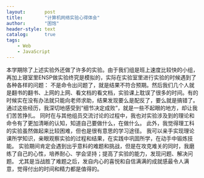 ```yaml
---
layout:       post
title:        "计算机网络实验心得体会"
author:       "困饱"
header-style: text
catalog:      true
tags:
    - Web
    - JavaScript
---
```


本学期除了上述实验外还做了许多的实验。由于我们组是班上速度比较快的小组，再加上寝室里ENSP做实验终究是模拟的，实际在实验室里进行实验的时候遇到了各种各样的问题：
不是命令出问题了，就是结果不符合预期。然后我们几个人就是翻书的翻书、上网的上网、看文档的看文档，实验课上耽误了很多的时间。有的时候实在没有办法就只能向老师求助，结果发现要么是配反了，要么就是搞错了。
通过这些经历，我深切地感受到“细节决定成败”，就是一些不起眼的地方，却让我们苦苦挣扎。
同时在与其他组员交流讨论的过程中，我也对实验涉及到的理论和命令有了更加清晰的认知，知道自己要做什么，在做什么。
此外，我觉得理工科的实验虽然做起来比较困难，但也是很有意思的学习途径。
我可以亲手实现理论课所学知识，亲眼观察实验的过程和结果，在实践中巩固所学，在动手中锻炼技能。
实验期间肯定会遇到出乎意料的难题和挑战，但是在攻克难关的同时，我磨练了自己的心性，培养耐心、学会坚持；提高了实验的能力，发现问题、解决问题。
尤其是当战胜了难题之后，发自内心的喜悦和自信满满的成就感最令人满意，觉得付出的时间和精力都是值得的。
